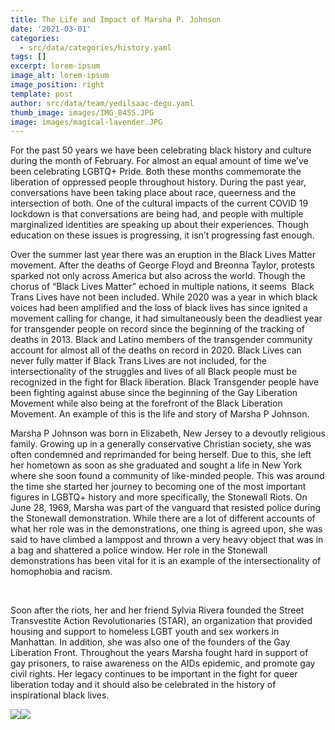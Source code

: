 ```yaml
---
title: The Life and Impact of Marsha P. Johnson
date: '2021-03-01'
categories:
  - src/data/categories/history.yaml
tags: []
excerpt: lorem-ipsum
image_alt: lorem-ipsum
image_position: right
template: post
author: src/data/team/yedilsaac-degu.yaml
thumb_image: images/IMG_8455.JPG
image: images/magical-lavender.JPG
---
```

For the past 50 years we have been celebrating black history and culture during the month of February. For almost an equal amount of time we’ve been celebrating LGBTQ+ Pride. Both these months commemorate the liberation of oppressed people throughout history. During the past year, conversations have been taking place about race, queerness and the intersection of both. One of the cultural impacts of the current COVID 19 lockdown is that conversations are being had, and people with multiple marginalized identities are speaking up about their experiences. Though education on these issues is progressing, it isn’t progressing fast enough.



Over the summer last year there was an eruption in the Black Lives Matter movement. After the deaths of George Floyd and Breonna Taylor, protests sparked not only across America but also across the world. Though the chorus of “Black Lives Matter” echoed in multiple nations, it seems  Black Trans Lives have not been included. While 2020 was a year in which black voices had been amplified and the loss of black lives has since ignited a movement calling for change, it had simultaneously been the deadliest year for transgender people on record since the beginning of the tracking of deaths in 2013. Black and Latino members of the transgender community account for almost all of the deaths on record in 2020. Black Lives can never fully matter if Black Trans Lives are not included, for the intersectionality of the struggles and lives of all Black people must be recognized in the fight for Black liberation. Black Transgender people have been fighting against abuse since the beginning of the Gay Liberation Movement while also being at the forefront of the Black Liberation Movement. An example of this is the life and story of Marsha P Johnson. 



Marsha P Johnson was born in Elizabeth, New Jersey to a devoutly religious family. Growing up in a generally conservative Christian society, she was often condemned and reprimanded for being herself. Due to this, she left her hometown as soon as she graduated and sought a life in New York where she soon found a community of like-minded people. This was around the time she started her journey to becoming one of the most important figures in LGBTQ+ history and more specifically, the Stonewall Riots. On June 28, 1969, Marsha was part of the vanguard that resisted police during the Stonewall demonstration. While there are a lot of different accounts of what her role was in the demonstrations, one thing is agreed upon, she was said to have climbed a lamppost and thrown a very heavy object that was in a bag and shattered a police window. Her role in the Stonewall demonstrations has been vital for it is an example of the intersectionality of homophobia and racism.

 

Soon after the riots, her and her friend Sylvia Rivera founded the Street Transvestite Action Revolutionaries (STAR), an organization that provided housing and support to homeless LGBT youth and sex workers in Manhattan. In addition, she was also one of the founders of the Gay Liberation Front. Throughout the years Marsha fought hard in support of gay prisoners, to raise awareness on the AIDs epidemic, and promote gay civil rights. Her legacy continues to be important in the fight for queer liberation today and it should also be celebrated in the history of inspirational black lives.

![](https://lh3.googleusercontent.com/RWAwvs7GyapQGpNWGoW70Y6EDGKlFNjLrc6mUd7xBC2GEdFh0Mrz7\_aw0hECgxn_G5x7\_JuDS4d3jWp-qaV6TA_gK46ygrLpY5iaxtiu20MkY3Q90YdONhRQrbF_f8Zf72gvcQEP)![](https://lh4.googleusercontent.com/XICX0cAZHEatLwxAoXTQpHUEeUFQdYCluxZJst8qDuvp1BBLlg7Nb7pXOEoIgTRBRnwIEijoN7zatjYJluhVyW1F6ojBwWmCrehcQLLwU1aVGOXA6Dattckyb-MqOW_yuicad2Lx)
